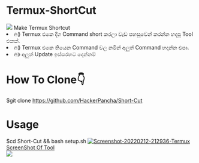# Termux-ShortCut
<img src= "https://camo.githubusercontent.com/71b837571c48af3aa60a73dbc9d5936aa359d78efbfa8a6743cbbbc16b80ef4d/68747470733a2f2f63646e2e646973636f72646170702e636f6d2f6174746163686d656e74732f3830353930323039333930363630383138362f3830353931333937323533353539303932322f74656e6f722e676966"/>
Make Termux Shortcut

<li>🔥⟫ Termux එකෙ දිග Command short කරලා වැඩ පහසුවෙන් කරන්න හදපු Tool එකක්.
<li>🔥⟫ Termux එකෙ තියෙන Command වල නමින් අලුත් Command හදන්න එපා.
<li>🔥⟫ අලුත් Update ඉස්සරහට දෙන්නම්

# How To Clone👇
$git clone https://github.com/HackerPancha/Short-Cut

# Usage
$cd Short-Cut && bash setup.sh
<a href="https://ibb.co/KqRxd7j"><img src="https://i.ibb.co/YkYBm87/Screenshot-20220212-212936-Termux.jpg" alt="Screenshot-20220212-212936-Termux" border="0"></a><br /><a target='_blank' href='https://whatsmyscreenresolution.com/'>ScreenShot Of Tool</a><br />
<img src= "https://camo.githubusercontent.com/71b837571c48af3aa60a73dbc9d5936aa359d78efbfa8a6743cbbbc16b80ef4d/68747470733a2f2f63646e2e646973636f72646170702e636f6d2f6174746163686d656e74732f3830353930323039333930363630383138362f3830353931333937323533353539303932322f74656e6f722e676966"/>

